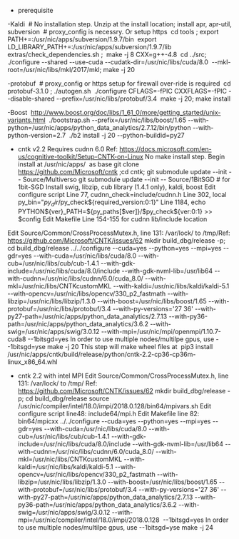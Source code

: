 * prerequisite

-Kaldi
 # No installation step. Unzip at the install location; install apr, apr-util, subversion
 # proxy_config is necessry. Or setup https
 cd tools ; export PATH+=:/usr/nic/apps/subversion/1.9.7/bin
 export LD_LIBRARY_PATH+=:/usr/nic/apps/subversion/1.9.7/lib
  extras/check_dependencies.sh ;  make -j 8 CXX=g++-4.8
 cd ../src; ./configure --shared --use-cuda --cudatk-dir=/usr/nic/libs/cuda/8.0  --mkl-root=/usr/nic/libs/mkl/2017/mkl; make -j 20


-protobuf
 # proxy_config or https setup for firewall over-ride is required
 cd protobuf-3.1.0 ; ./autogen.sh 
 ./configure CFLAGS=-fPIC CXXFLAGS=-fPIC --disable-shared --prefix=/usr/nic/libs/protobuf/3.4
 make -j 20; make install 


-Boost
 http://www.boost.org/doc/libs/1_61_0/more/getting_started/unix-variants.html
 ./bootstrap.sh --prefix=/usr/nic/libs/boost/1.65 --with-python=/usr/nic/apps/python_data_analytics/2.7.12/bin/python --with-python-version=2.7
 ./b2 install -j 20 --python-buildid=py27


* cntk v2.2
Requires cudnn 6.0 
Ref: https://docs.microsoft.com/en-us/cognitive-toolkit/Setup-CNTK-on-Linux
No make install step. Begin install at /usr/nic/apps/  as base
git clone https://github.com/Microsoft/cntk ;cd cntk; git submodule update --init -- Source/Multiverso 
git submodule update --init -- Source/1BitSGD # for 1bit-SGD
Install swig, libzip, cub library (1.4.1 only), kaldi, boost
Edit configure script
Line 77, cudnn_check=include/cudnn.h
Line 302, local py_bin="$py_dir/$py_check${required_version:0:1}"
Line 1184, echo PYTHON${ver}_PATH=${py_paths[$ver]}/$py_check${ver:0:1} >>         $config
Edit Makefile
Line 154-155 for cudnn lib/include location

Edit Source/Common/CrossProcessMutex.h, line 131: /var/lock/ to /tmp/Ref: https://github.com/Microsoft/CNTK/issues/62
mkdir build_dbg/release -p; cd build_dbg/release
../../configure --cuda=yes --python=yes --mpi=yes --gdr=yes --with-cuda=/usr/nic/libs/cuda/8.0 --with-cub=/usr/nic/libs/cub/cub-1.4.1 --with-gdk-include=/usr/nic/libs/cuda/8.0/include --with-gdk-nvml-lib=/usr/lib64 --with-cudnn=/usr/nic/libs/cudnn/6.0/cuda_8.0/ --with-mkl=/usr/nic/libs/CNTKcustomMKL --with-kaldi=/usr/nic/libs/kaldi/kaldi-5.1 --with-opencv=/usr/nic/libs/opencv/330_p2_fastmath --with-libzip=/usr/nic/libs/libzip/1.3.0 --with-boost=/usr/nic/libs/boost/1.65 --with-protobuf=/usr/nic/libs/protobuf/3.4 --with-py-versions='27 36' --with-py27-path=/usr/nic/apps/python_data_analytics/2.7.13 --with-py36-path=/usr/nic/apps/python_data_analytics/3.6.2 --with-swig=/usr/nic/apps/swig/3.0.12 --with-mpi=/usr/nic/mpi/openmpi/1.10.7-cuda8 --1bitsgd=yes
In order to use multiple nodes/multilpe gpus, use --1bitsgd=yse
make -j 20
This step will make wheel files at  pip3 install /usr/nic/apps/cntk/build/release/python/cntk-2.2-cp36-cp36m-linux_x86_64.whl


* cntk 2.2 with intel MPI
Edit Source/Common/CrossProcessMutex.h, line 131: /var/lock/ to /tmp/
Ref: https://github.com/Microsoft/CNTK/issues/62
mkdir build_dbg/release -p; cd build_dbg/release
source /usr/nic/compiler/intel/18.0/impi/2018.0.128/bin64/mpivars.sh 
Edit configure script line48: include64/mpi.h
Edit Makefile line 82: bin64/mpicxx
../../configure --cuda=yes --python=yes --mpi=yes --gdr=yes --with-cuda=/usr/nic/libs/cuda/8.0 --with-cub=/usr/nic/libs/cub/cub-1.4.1 --with-gdk-include=/usr/nic/libs/cuda/8.0/include --with-gdk-nvml-lib=/usr/lib64 --with-cudnn=/usr/nic/libs/cudnn/6.0/cuda_8.0/ --with-mkl=/usr/nic/libs/CNTKcustomMKL --with-kaldi=/usr/nic/libs/kaldi/kaldi-5.1 --with-opencv=/usr/nic/libs/opencv/330_p2_fastmath --with-libzip=/usr/nic/libs/libzip/1.3.0 --with-boost=/usr/nic/libs/boost/1.65 --with-protobuf=/usr/nic/libs/protobuf/3.4 --with-py-versions='27 36' --with-py27-path=/usr/nic/apps/python_data_analytics/2.7.13 --with-py36-path=/usr/nic/apps/python_data_analytics/3.6.2 --with-swig=/usr/nic/apps/swig/3.0.12 --with-mpi=/usr/nic/compiler/intel/18.0/impi/2018.0.128  --1bitsgd=yes
In order to use multiple nodes/multilpe gpus, use --1bitsgd=yse
make -j 24

